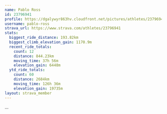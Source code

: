 ```yaml
---
name: Pablo Ross
id: 23796941
profile: https://dgalywyr863hv.cloudfront.net/pictures/athletes/23796941/14615399/1/large.jpg
username: pablo-ross
strava_url: https://www.strava.com/athletes/23796941
stats:
  biggest_ride_distance: 193.82km
  biggest_climb_elevation_gain: 1170.9m
  recent_ride_totals:
    count: 12
    distance: 844.23km
    moving_time: 37h 56m
    elevation_gain: 6448m
  ytd_ride_totals:
    count: 60
    distance: 2684km
    moving_time: 126h 36m
    elevation_gain: 19735m
layout: strava_member
--- 
```

...
